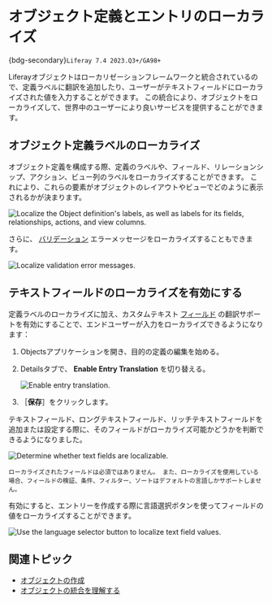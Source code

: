 # オブジェクト定義とエントリのローカライズ

{bdg-secondary}`Liferay 7.4 2023.Q3+/GA98+`

Liferayオブジェクトはローカリゼーションフレームワークと統合されているので、定義ラベルに翻訳を追加したり、ユーザーがテキストフィールドにローカライズされた値を入力することができます。 この統合により、オブジェクトをローカライズして、世界中のユーザーにより良いサービスを提供することができます。

## オブジェクト定義ラベルのローカライズ

オブジェクト定義を構成する際、定義のラベルや、フィールド、リレーションシップ、アクション、ビュー列のラベルをローカライズすることができます。 これにより、これらの要素がオブジェクトのレイアウトやビューでどのように表示されるかが決まります。

![Localize the Object definition's labels, as well as labels for its fields, relationships, actions, and view columns.](./localizing-object-definitions-and-entries/images/01.png)

さらに、 [バリデーション](./validations/adding-field-validations.md) エラーメッセージをローカライズすることもできます。

![Localize validation error messages.](./localizing-object-definitions-and-entries/images/02.png)

## テキストフィールドのローカライズを有効にする

定義ラベルのローカライズに加え、カスタムテキスト [フィールド](fields.md) の翻訳サポートを有効にすることで、エンドユーザーが入力をローカライズできるようになります：

1. Objectsアプリケーションを開き、目的の定義の編集を始める。

1. Detailsタブで、 **Enable Entry Translation** を切り替える。

   ![Enable entry translation.](./localizing-object-definitions-and-entries/images/03.png)

1. ［**保存**］をクリックします。

テキストフィールド、ロングテキストフィールド、リッチテキストフィールドを追加または設定する際に、そのフィールドがローカライズ可能かどうかを判断できるようになりました。

![Determine whether text fields are localizable.](./localizing-object-definitions-and-entries/images/04.png)

```{important}
ローカライズされたフィールドは必須ではありません。 また、ローカライズを使用している場合、フィールドの検証、条件、フィルター、ソートはデフォルトの言語しかサポートしません。
```

有効にすると、エントリーを作成する際に言語選択ボタンを使ってフィールドの値をローカライズすることができます。

![Use the language selector button to localize text field values.](./localizing-object-definitions-and-entries/images/05.png)

## 関連トピック

- [オブジェクトの作成](./creating-objects.md) 
- [オブジェクトの統合を理解する](../understanding-object-integrations.md) 
